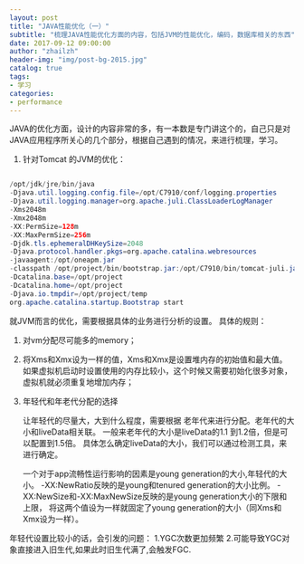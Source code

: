 ```yaml
---    
layout: post  
title: "JAVA性能优化（一）"  
subtitle: "梳理JAVA性能优化方面的内容，包括JVM的性能优化，编码，数据库相关的东西"  
date: 2017-09-12 09:00:00  
author: "zhailzh"  
header-img: "img/post-bg-2015.jpg"  
catalog: true  
tags:  
- 学习  
categories:  
- performance
---  
```

  JAVA的优化方面，设计的内容非常的多，有一本数是专门讲这个的，自己只是对JAVA应用程序所关心的几个部分，根据自己遇到的情况，来进行梳理，学习。
<!--more-->

1. 针对Tomcat 的JVM的优化：

~~~java

/opt/jdk/jre/bin/java 
-Djava.util.logging.config.file=/opt/C7910/conf/logging.properties 
-Djava.util.logging.manager=org.apache.juli.ClassLoaderLogManager 
-Xms2048m 
-Xmx2048m 
-XX:PermSize=128m 
-XX:MaxPermSize=256m 
-Djdk.tls.ephemeralDHKeySize=2048 
-Djava.protocol.handler.pkgs=org.apache.catalina.webresources  
-javaagent:/opt/oneapm.jar 
-classpath /opt/project/bin/bootstrap.jar:/opt/C7910/bin/tomcat-juli.jar 
-Dcatalina.base=/opt/project 
-Dcatalina.home=/opt/project 
-Djava.io.tmpdir=/opt/project/temp 
org.apache.catalina.startup.Bootstrap start
~~~ 

就JVM而言的优化，需要根据具体的业务进行分析的设置。
具体的规则：
1. 对vm分配尽可能多的memory；
2. 将Xms和Xmx设为一样的值，Xms和Xmx是设置堆内存的初始值和最大值。如果虚拟机启动时设置使用的内存比较小，这个时候又需要初始化很多对象，虚拟机就必须重复地增加内存；
3. 年轻代和年老代分配的选择
    
    让年轻代的尽量大，大到什么程度，需要根据 老年代来进行分配。老年代的大小和liveData相关联。
    一般来老年代的大小是liveData的1.1 到1.2倍，但是可以配置到1.5倍。
    具体怎么确定liveData的大小，我们可以通过检测工具，来进行确定。
    
    一个对于app流畅性运行影响的因素是young generation的大小,年轻代的大小。
    -XX:NewRatio反映的是young和tenured generation的大小比例。
    -XX:NewSize和-XX:MaxNewSize反映的是young generation大小的下限和上限，
    将这两个值设为一样就固定了young generation的大小（同Xms和Xmx设为一样）。
    
年轻代设置比较小的话，会引发的问题：
1.YGC次数更加频繁 2.可能导致YGC对象直接进入旧生代,如果此时旧生代满了,会触发FGC.






